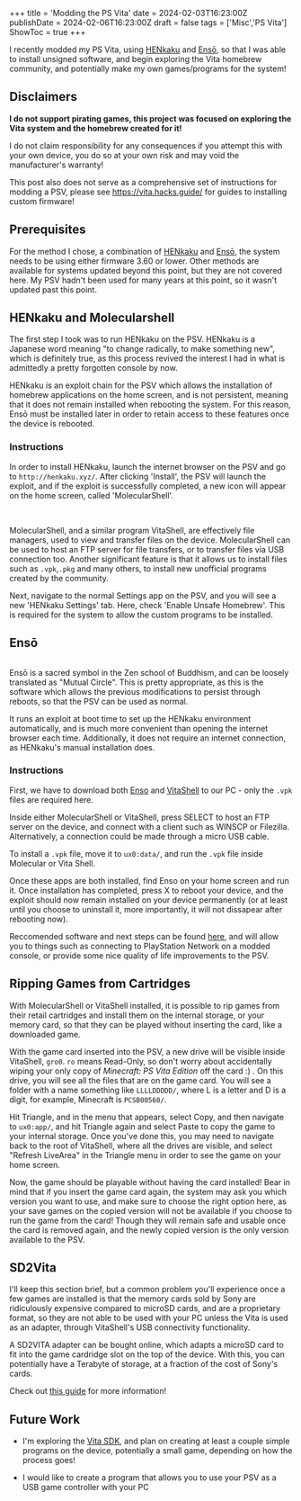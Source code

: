 +++
title = 'Modding the PS Vita'
date = 2024-02-03T16:23:00Z
publishDate = 2024-02-06T16:23:00Z
draft = false
tags = ['Misc','PS Vita']
ShowToc = true
+++

I recently modded my PS Vita, using [HENkaku](http://henkaku.xyz/) and [Ensō](https://enso.henkaku.xyz/), so that I was able to install unsigned software, and begin exploring the Vita homebrew community, and potentially make my own games/programs for the system!

## Disclaimers

**I do not support pirating games, this project was focused on exploring the Vita system and the homebrew created for it!**

I do not claim responsibility for any consequences if you attempt this with your own device, you do so at your own risk and may void the manufacturer's warranty!

This post also does not serve as a comprehensive set of instructions for modding a PSV, please see https://vita.hacks.guide/ for guides to installing custom firmware!



## Prerequisites

For the method I chose, a combination of [HENkaku](http://henkaku.xyz/) and [Ensō](https://enso.henkaku.xyz/), the system needs to be using either firmware 3.60 or lower. Other methods are available for systems updated beyond this point, but they are not covered here. My PSV hadn't been used for many years at this point, so it wasn't updated past this point.



## HENkaku and Molecularshell

The first step I took was to run HENkaku on the PSV. HENkaku is a Japanese word meaning "to change radically, to make something new", which is definitely true, as this process revived the interest I had in what is admittedly a pretty forgotten console by now.

HENkaku is an exploit chain for the PSV which allows the installation of homebrew applications on the home screen, and is not persistent, meaning that it does not remain installed when rebooting the system. For this reason, Ensō must be installed later in order to retain access to these features once the device is rebooted.

### Instructions

In order to install HENkaku, launch the internet browser on the PSV and go to `http://henkaku.xyz/`. After clicking 'Install', the PSV will launch the exploit, and if the exploit is successfully completed, a new icon will appear on the home screen, called 'MolecularShell'. 

<img title="" src="https://imgur.com/0A6Kn7L" alt="">

<img title="" src="https://www.cfwaifu.com/wp-content/uploads/2019/07/molecularshell-ftp-e1562584017733.jpg" alt="">

MolecularShell, and a similar program VitaShell, are effectively file managers, used to view and transfer files on the device. MolecularShell can be used to host an FTP server for file transfers, or to transfer files via USB connection too. Another significant feature is that it allows us to install files such as `.vpk`,`.pkg` and many others, to install new unofficial programs created by the community.

Next, navigate to the normal Settings app on the PSV, and you will see a new 'HENkaku Settings' tab. Here, check 'Enable Unsafe Homebrew'. This is required for the system to allow the custom programs to be installed.

## Ensō

<img title="" src="https://modernzen.org/wp-content/uploads/2019/08/tumblr_lonpj9kqhp1qashouo1_1280.jpg" alt="">

Ensō is a sacred symbol in the Zen school of Buddhism, and can be loosely translated as "Mutual Circle". This is pretty appropriate, as this is the software which allows the previous modifications to persist through reboots, so that the PSV can be used as normal.

It runs an exploit at boot time to set up the HENkaku environment automatically, and is much more convenient than opening the internet browser each time. Additionally, it does not require an internet connection, as HENkaku's manual installation does.

### Instructions

First, we have to download both [Enso](https://github.com/henkaku/enso/releases/tag/v1.1) and [VitaShell](https://github.com/TheOfficialFloW/VitaShell/releases/tag/v2.02) to our PC - only the `.vpk` files are required here.

Inside either MolecularShell or VitaShell, press SELECT to host an FTP server on the device, and connect with a client such as WINSCP or Filezilla. Alternatively, a connection could be made through a micro USB cable.

To install a `.vpk` file, move it to `ux0:data/`, and run the `.vpk` file inside Molecular or Vita Shell.

Once these apps are both installed, find Enso on your home screen and run it. Once installation has completed, press X to reboot your device, and the exploit should now remain installed on your device permanently (or at least until you choose to uninstall it, more importantly, it will not dissapear after rebooting now).

Reccomended software and next steps can be found [here](https://vita.hacks.guide/finalizing-setup-(3.60).html), and will allow you to things such as connecting to PlayStation Network on a modded console, or provide some nice quality of life improvements to the PSV.

## Ripping Games from Cartridges

With MolecularShell or VitaShell installed, it is possible to rip games from their retail cartridges and install them on the internal storage, or your memory card, so that they can be played without inserting the card, like a downloaded game.

With the game card inserted into the PSV, a new drive will be visible inside VitaShell, `gro0`. `ro` means Read-Only, so don't worry about accidentally wiping your only copy of *Minecraft: PS Vita Edition* off the card :) . On this drive, you will see all the files that are on the game card. You will see a folder with a name something like `LLLLDDDDD/`, where L is a letter and D is a digit, for example, Minecraft is `PCSB00560/`. 

Hit Triangle, and in the menu that appears, select Copy, and then navigate to `ux0:app/`, and hit Triangle again and select Paste to copy the game to your internal storage. Once you've done this, you may need to navigate back to the root of VitaShell, where all the drives are visible, and select "Refresh LiveArea" in the Triangle menu in order to see the game on your home screen.

Now, the game should be playable without having the card installed! Bear in mind that if you insert the game card again, the system may ask you which version you want to use, and make sure to choose the right option here, as your save games on the copied version will not be available if you choose to run the game from the card! Though they will remain safe and usable once the card is removed again, and the newly copied version is the only version available to the PSV.

## SD2Vita

I'll keep this section brief, but a common problem you'll experience once a few games are installed is that the memory cards sold by Sony are ridiculously expensive compared to microSD cards, and are a proprietary format, so they are not able to be used with your PC unless the Vita is used as an adapter, through VitaShell's USB connectivity functionality.

A SD2VITA adapter can be bought online, which adapts a microSD card to fit into the game cardridge slot on the top of the device. With this, you can potentially have a Terabyte of storage, at a fraction of the cost of Sony's cards.

Check out [this guide](https://vita.hacks.guide/yamt.html) for more information!

## Future Work

- I'm exploring the [Vita SDK](https://vitasdk.org/), and plan on creating at least a couple simple programs on the device, potentially a small game, depending on how the process goes!

- I would like to create a program that allows you to use your PSV as a USB game controller with your PC
